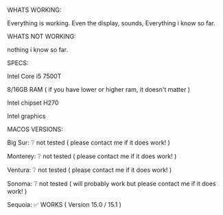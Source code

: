 WHATS WORKING: 

Everything is working. Even the display, sounds, Everything i know so far.

WHATS NOT WORKING:

nothing i know so far.

SPECS:

Intel Core i5 7500T

8/16GB RAM 
( if you have lower or higher ram, it doesn't matter )

Intel chipset H270

Intel graphics

MACOS VERSIONS:

Big Sur: ❔ not tested ( please contact me if it does work! )

Monterey: ❔ not tested ( please contact me if it does work! )

Ventura: ❔ not tested ( please contact me if it does work! )

Sonoma: ❔ not tested ( will probably work but please contact me if it does work! )

Sequoia: ✅ WORKS ( Version 15.0 / 15.1 )
